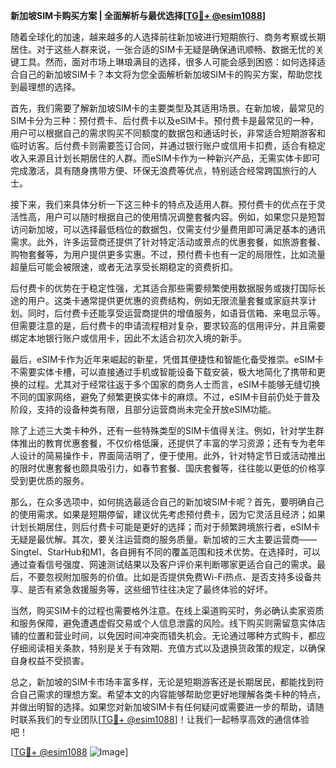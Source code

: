 **新加坡SIM卡购买方案 | 全面解析与最优选择[[TG💪+ @esim1088](https://t.me/s/esim1088)]**

随着全球化的加速，越来越多的人选择前往新加坡进行短期旅行、商务考察或长期居住。对于这些人群来说，一张合适的SIM卡无疑是确保通讯顺畅、数据无忧的关键工具。然而，面对市场上琳琅满目的选择，很多人可能会感到困惑：如何选择适合自己的新加坡SIM卡？本文将为您全面解析新加坡SIM卡的购买方案，帮助您找到最理想的选择。

首先，我们需要了解新加坡SIM卡的主要类型及其适用场景。在新加坡，最常见的SIM卡分为三种：预付费卡、后付费卡以及eSIM卡。预付费卡是最常见的一种，用户可以根据自己的需求购买不同额度的数据包和通话时长，非常适合短期游客和临时访客。后付费卡则需要签订合同，并通过银行账户或信用卡扣费，适合有稳定收入来源且计划长期居住的人群。而eSIM卡作为一种新兴产品，无需实体卡即可完成激活，具有随身携带方便、环保无浪费等优点，特别适合经常跨国旅行的人士。

接下来，我们来具体分析一下这三种卡的特点及适用人群。预付费卡的优点在于灵活性高，用户可以随时根据自己的使用情况调整套餐内容。例如，如果您只是短暂访问新加坡，可以选择最低档位的数据包，仅需支付少量费用即可满足基本的通讯需求。此外，许多运营商还提供了针对特定活动或景点的优惠套餐，如旅游套餐、购物套餐等，为用户提供更多实惠。不过，预付费卡也有一定的局限性，比如流量超量后可能会被限速，或者无法享受长期稳定的资费折扣。

后付费卡的优势在于稳定性强，尤其适合那些需要频繁使用数据服务或拨打国际长途的用户。这类卡通常提供更优惠的资费结构，例如无限流量套餐或家庭共享计划。同时，后付费卡还能享受运营商提供的增值服务，如语音信箱、来电显示等。但需要注意的是，后付费卡的申请流程相对复杂，要求较高的信用评分，并且需要绑定本地银行账户或信用卡，因此不太适合初次入境的新手。

最后，eSIM卡作为近年来崛起的新星，凭借其便捷性和智能化备受推崇。eSIM卡不需要实体卡槽，可以直接通过手机或智能设备下载安装，极大地简化了携带和更换的过程。尤其对于经常往返于多个国家的商务人士而言，eSIM卡能够无缝切换不同的国家网络，避免了频繁更换实体卡的麻烦。不过，eSIM卡目前仍处于普及阶段，支持的设备种类有限，且部分运营商尚未完全开放eSIM功能。

除了上述三大类卡种外，还有一些特殊类型的SIM卡值得关注。例如，针对学生群体推出的教育优惠套餐，不仅价格低廉，还提供了丰富的学习资源；还有专为老年人设计的简易操作卡，界面简洁明了，便于使用。此外，针对特定节日或活动推出的限时优惠套餐也颇具吸引力，如春节套餐、国庆套餐等，往往能以更低的价格享受到更优质的服务。

那么，在众多选项中，如何挑选最适合自己的新加坡SIM卡呢？首先，要明确自己的使用需求。如果是短期停留，建议优先考虑预付费卡，因为它灵活且经济；如果计划长期居住，则后付费卡可能是更好的选择；而对于频繁跨境旅行者，eSIM卡无疑是最优解。其次，要关注运营商的服务质量。新加坡的三大主要运营商——Singtel、StarHub和M1，各自拥有不同的覆盖范围和技术优势。在选择时，可以通过查看信号强度、网速测试结果以及客户评价来判断哪家更适合自己的需求。最后，不要忽视附加服务的价值。比如是否提供免费Wi-Fi热点、是否支持多设备共享、是否有紧急救援服务等，这些细节往往决定了最终体验的好坏。

当然，购买SIM卡的过程也需要格外注意。在线上渠道购买时，务必确认卖家资质和服务保障，避免遭遇虚假交易或个人信息泄露的风险。线下购买则需留意实体店铺的位置和营业时间，以免因时间冲突而错失机会。无论通过哪种方式购卡，都应仔细阅读相关条款，特别是关于有效期、充值方式以及退换货政策的规定，以确保自身权益不受损害。

总之，新加坡的SIM卡市场丰富多样，无论是短期游客还是长期居民，都能找到符合自己需求的理想方案。希望本文的内容能够帮助您更好地理解各类卡种的特点，并做出明智的选择。如果您对新加坡SIM卡有任何疑问或需要进一步的帮助，请随时联系我们的专业团队[[TG💪+ @esim1088](https://t.me/s/esim1088)]！让我们一起畅享高效的通信体验吧！

[[TG💪+ @esim1088](https://t.me/s/esim1088) ![Image](https://i.postimg.cc/4NQfJmqS/Snipaste-2025-05-13-00-14-12.png)]